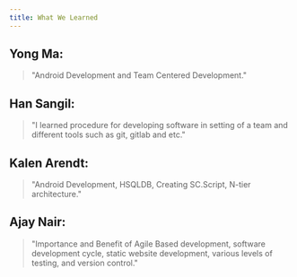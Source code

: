 ```yaml
---
title: What We Learned
---
```


## **Yong Ma:**

> "Android Development and Team Centered Development."

## **Han Sangil:**

> "I learned procedure for developing software in setting of a team and different tools such as git, gitlab and etc."

## **Kalen Arendt:**

> "Android Development, HSQLDB, Creating SC.Script, N-tier architecture."

## **Ajay Nair:**

> "Importance and Benefit of Agile Based development, software development cycle, static website development, various levels of testing, and version control."